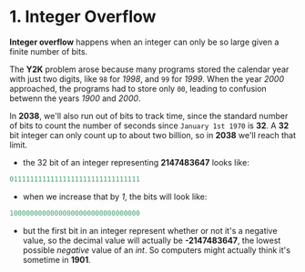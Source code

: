 # 1. Integer Overflow

**Integer overflow** happens when an integer can only be so large given a finite number of bits.

The **Y2K** problem arose because many programs stored the calendar year with just two digits, like `98` for _1998_, and `99` for _1999_. When the year _2000_ approached, the programs had to store only `00`, leading to confusion betwenn the years _1900_ and _2000_.

In **2038**, we'll also run out of bits to track time, since the standard number of bits to count the number of seconds since `January 1st 1970` is **32**. A **32** bit integer can only count up to about two billion, so in **2038** we'll reach that limit.

- the 32 bit of an integer representing **2147483647** looks like:

```c
01111111111111111111111111111111
```

- when we increase that by _1_, the bits will look like:

```c
10000000000000000000000000000000
```

- but the first bit in an integer represent whether or not it's a negative value, so the decimal value will actually be **-2147483647**, the lowest possible _negative_ value of an _int_. So computers might actually think it's sometime in **1901**.
